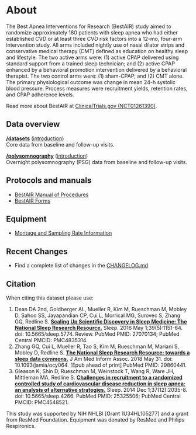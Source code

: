 # About

The Best Apnea Interventions for Research (BestAIR) study aimed to randomize approximately 180 patients with sleep apnea who had either established CVD or at least three CVD risk factors into a 12-mo, four-arm intervention study. All arms included nightly use of nasal dilator strips and conservative medical therapy (CMT) defined as education on healthy sleep and lifestyle. The two active arms were: (1) active CPAP delivered using standard support from a trained sleep technician; and (2) active CPAP enhanced by a behavioral promotion intervention delivered by a behavioral therapist. The two control arms were: (1) sham-CPAP; and (2) CMT alone. The primary physiological outcome was change in mean 24-h systolic blood pressure. Process measures were recruitment yields, retention rates, and CPAP adherence levels.

Read more about BestAIR at [ClinicalTrials.gov (NCT01261390)](http://clinicaltrials.gov/ct2/show/NCT01261390).

## Data overview

**[/datasets](:files_path:/datasets)** ([introduction](:pages_path:/dataset-introduction.md)) <br/> Core data from baseline and follow-up visits.

**[/polysomnography](:files_path:/polysomnography)** ([introduction](:pages_path:/polysomnography-introduction.md))<br/> Overnight polysomnography (PSG) data from baseline and follow-up visits.

## Protocols and manuals

- [BestAIR Manual of Procedures](:files_path:/documentation?f=BestAIR_Manual_of_Procedures.pdf)
- [BestAIR Forms](:files_path:/forms)

## Equipment
- [Montage and Sampling Rate Information](:pages_path:/montage-and-sampling-rate-information.md)

## Recent Changes

- Find a complete list of changes in the [CHANGELOG.md](:pages_path:/CHANGELOG.md)

## Citation

When citing this dataset please use:

1. Dean DA 2nd, Goldberger AL, Mueller R, Kim M, Rueschman M, Mobley D, Sahoo SS, Jayapandian CP, Cui L, Morrical MG, Surovec S, Zhang GQ, Redline S. [**Scaling Up Scientific Discovery in Sleep Medicine: The National Sleep Research Resource.**](https://www.ncbi.nlm.nih.gov/pubmed/27070134) Sleep. 2016 May 1;39(5):1151-64. doi: 10.5665/sleep.5774. Review. PubMed PMID: 27070134; PubMed Central PMCID: PMC4835314.
2. Zhang GQ, Cui L, Mueller R, Tao S, Kim M, Rueschman M, Mariani S, Mobley D, Redline S. [**The National Sleep Research Resource: towards a sleep data commons.**](https://www.ncbi.nlm.nih.gov/pubmed/29860441) J Am Med Inform Assoc. 2018 May 31. doi: 10.1093/jamia/ocy064. [Epub ahead of print] PubMed PMID: 29860441.
3. Gleason K, Shin D, Rueschman M, Weinstock T, Wang R, Ware JH, Mittleman MA, Redline S. [**Challenges in recruitment to a randomized controlled study of cardiovascular disease reduction in sleep apnea: an analysis of alternative strategies.**](https://www.ncbi.nlm.nih.gov/pubmed/25325506) Sleep. 2014 Dec 1;37(12):2035-8. doi: 10.5665/sleep.4266. PubMed PMID: 25325506; PubMed Central PMCID: PMC4548521.

This study was supported by NIH NHLBI [Grant 1U34HL105277] and a grant from ResMed Foundation. Equipment was donated by ResMed and Philips Respironics.
